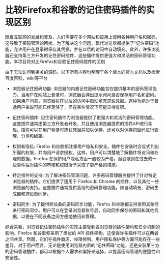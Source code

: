 # 比较Firefox和谷歌的记住密码插件的实现区别

随着互联网的发展和普及，人们需要在多个网站和应用上使用各种用户名和密码，这导致了密码管理的困扰。为了解决这个问题，现代浏览器都提供了“记住密码”功能，允许用户在登录时保存其凭据，并在以后的访问中自动填充。此外，许多浏览器还支持第三方开发的记住密码插件，这些插件提供更强大和灵活的密码管理功能。本项目将对比Firefox和谷歌记住密码插件的区别

由于无法访问到相关的源码，以下所有内容均整理于各个版本的官方文档以及检索百度百科，wiki等平台

+ 浏览器记住密码功能: 浏览器的内置记住密码功能旨在提供基本的密码管理能力。当用户在网站上登录时，浏览器会弹出提示询问是否保存用户名和密码。如果用户同意，浏览器将在以后的访问中自动填充这些凭据。这种功能对于普通用户来说可能已经足够了，但在某些情况下可能显得有限。

+ 记住密码插件: 记住密码插件为浏览器提供了更强大和灵活的密码管理功能。这些插件通常由第三方开发者开发，并且使用浏览器提供的插件API进行实现。插件可以在用户登录时捕获凭据并加以保存，还可以对保存的密码进行管理、分类和编辑。

+ 权限和隐私: Firefox 和谷歌都注重用户隐私和安全。插件在安装时会显式列出所需的权限，并向用户请求授权。这样，用户可以清楚地了解插件将访问和处理的数据。Firefox 在保护用户隐私方面一直较为严格，而谷歌则在过去的一些事件后对插件的审核和权限授予采取了更严格的措施。

+ 特定插件的支持: 为了解决密码管理问题，许多密码管理服务提供了针对特定浏览器的插件。它们提供了适用于 Firefox 和 Chrome 的插件，以及其他一些浏览器的支持。这些插件通常提供高级的密码管理功能，如自动填充、密码生成器和跨设备同步。

+ 密码同步: 为了提供跨设备的密码同步功能，Firefox 和谷歌都支持使用其账号进行密码同步。用户可以在登录浏览器账号后，自动同步保存的密码和其他凭据，以便在不同设备之间方便地使用和管理。

综合来看，浏览器记住密码插件的实现主要受到各浏览器的插件架构和安全机制的影响。Firefox 和谷歌都采用了类似的 API 插件架构，这使得许多插件可以在两者之间共享。然而，它们在插件商店、权限控制、用户隐私保护等方面可能存在一些差异。对于用户而言，无论是使用浏览器内置的“记住密码”功能，还是安装第三方的密码管理插件，都可以根据个人需求和偏好来选择，以提高密码管理的便捷性和安全性。
